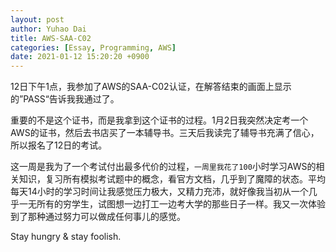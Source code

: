 ```yaml
---
layout: post
author: Yuhao Dai
title: AWS-SAA-C02
categories: [Essay, Programming, AWS]
date: 2021-01-12 15:20:20 +0900
---
```


12日下午1点，我参加了AWS的SAA-C02认证，在解答结束的画面上显示的”PASS“告诉我我通过了。

重要的不是这个证书，而是我拿到这个证书的过程。1月2日我突然决定考一个AWS的证书，然后去书店买了一本辅导书。三天后我读完了辅导书充满了信心，所以报名了12日的考试。

这一周是我为了一个考试付出最多代价的过程，`一周里我花了100`小时学习AWS的相关知识，复习所有模拟考试题中的概念，看官方文档，几乎到了魔障的状态。平均每天14小时的学习时间让我感觉压力极大，又精力充沛，就好像我当初从一个几乎一无所有的穷学生，试图想一边打工一边考大学的那些日子一样。我又一次体验到了那种通过努力可以做成任何事儿的感觉。

Stay hungry & stay foolish.
